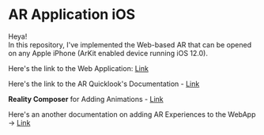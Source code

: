 # AR Application iOS

Heya! <br>
In this repository, I've implemented the Web-based AR that can be opened on any Apple iPhone (ArKit enabled device running iOS 12.0). <br>

Here's the link to the Web Application: [Link](https://61fb6aa93442ed1538f8e192--dazzling-mirzakhani-4d1fa0.netlify.app/)


Here's the link to the AR Quicklook's Documentation - [Link](https://www.raywenderlich.com/books/apple-augmented-reality-by-tutorials/v1.0/chapters/2-ar-quick-look)

**Reality Composer** for Adding Animations - [Link](https://www.raywenderlich.com/books/apple-augmented-reality-by-tutorials/v1.0/chapters/3-reality-composer-reality-files)

Here's an another documentation on adding AR Experiences to the WebApp -> [Link](https://developer.apple.com/documentation/arkit/previewing_a_model_with_ar_quick_look)
